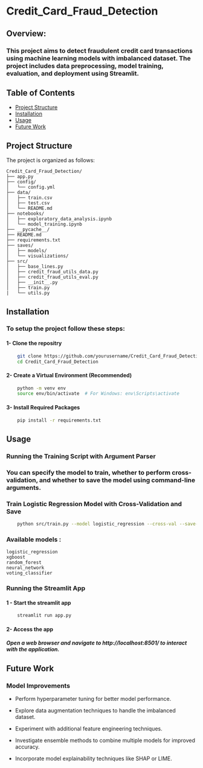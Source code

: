 # Credit_Card_Fraud_Detection
## Overview:
### This project aims to detect fraudulent credit card transactions using machine learning models with imbalanced dataset. The project includes data preprocessing, model training, evaluation, and deployment using Streamlit.
## Table of Contents
- [Project Structure](#project-structure)
- [Installation](#installation)
- [Usage](#usage)
- [Future Work](#work)

## Project Structure

The project is organized as follows:

```plaintext
Credit_Card_Fraud_Detection/
├── app.py
├── config/
│   └── config.yml
├── data/
│   ├── train.csv
│   ├── test.csv
│   └── README.md
├── notebooks/
│   ├── exploratory_data_analysis.ipynb
│   └── model_training.ipynb
├── __pycache__/
├── README.md
├── requirements.txt
├── saves/
│   ├── models/
│   └── visualizations/
├── src/
│   ├── base_lines.py
│   ├── credit_fraud_utils_data.py
│   ├── credit_fraud_utils_eval.py
│   ├── __init__.py
│   ├── train.py
|   └── utils.py
```
## Installation
### To setup the project follow these steps:
#### 1- Clone the repositry 
```bash
    git clone https://github.com/yourusername/Credit_Card_Fraud_Detection.git
    cd Credit_Card_Fraud_Detection
```
 #### 2- Create a Virtual Environment (Recommended)
```bash
    python -m venv env
    source env/bin/activate  # For Windows: env\Scripts\activate
```
 #### 3- Install Required Packages
```bash
    pip install -r requirements.txt
```
## Usage
### Running the Training Script with Argument Parser
### You can specify the model to train, whether to perform cross-validation, and whether to save the model using command-line arguments.
### Train Logistic Regression Model with Cross-Validation and Save

```bash
    python src/train.py --model logistic_regression --cross-val --save-model
```
### Available models :
    logistic_regression
    xgboost
    random_forest
    neural_network
    voting_classifier

### Running the Streamlit App
#### 1 - Start the streamlit app
```bash
    streamlit run app.py
```
#### 2- Access the app
##### Open a web browser and navigate to http://localhost:8501/ to interact with the application.

## Future Work

### Model Improvements

- Perform hyperparameter tuning for better model performance.

- Explore data augmentation techniques to handle the imbalanced dataset.

- Experiment with additional feature engineering techniques.

- Investigate ensemble methods to combine multiple models for improved accuracy.

- Incorporate model explainability techniques like SHAP or LIME.

